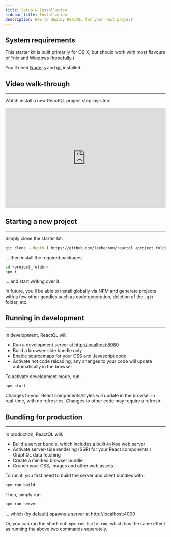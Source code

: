 ```yaml
---
title: Setup & Installation
sidebar_title: Installation
description: How to deploy ReactQL for your next project
---
```


<h2 id="what">System requirements</h2>

This starter kit is built primarily for OS X, but should work with most flavours of \*nix and Windows (hopefully.)

You'll need [Node.js](https://nodejs.org) and [git](https://git-scm.com/) installed.

<h2 id="installation">Video walk-through</h2>

---
Watch install a new ReactQL project step-by-step:

<iframe width="560" height="315" src="https://www.youtube.com/embed/fnpbUdJ2ttY" frameborder="0" allowfullscreen style="max-width: 100%"></iframe>

<h2 id="new_project">Starting a new project</h2>

---
Simply clone the starter kit:

```bash
git clone --depth 1 https://github.com/leebenson/reactql <project_folder>
```

... then install the required packages:

```bash
cd <project_folder>
npm i
```

... and start writing over it.

In future, you'll be able to install globally via NPM and generate projects with a few other goodies such as code generation, deletion of the `.git` folder, etc.

<h2 id="development">Running in development</h2>

---
In development, ReactQL will:

- Run a development server at [http://localhost:8080](http://localhost:8080)
- Build a browser-side bundle only
- Enable sourcemaps for your CSS and Javascript code
- Activate hot code reloading; any changes to your code will update automatically in the browser

To activate development mode, run:

```bash
npm start
```

Changes to your React components/styles will update in the browser in real-time, with no refreshes. Changes to other code may require a refresh.

<h2 id="production">Bundling for production</h2>

---
In production, ReactQL will:

- Build a server bundle, which includes a built-in Koa web server
- Activate server-side rendering (SSR) for your React components / GraphQL data fetching
- Create a minified browser bundle
- Crunch your CSS, images and other web assets

To run it, you first need to build the server and client bundles with:

```bash
npm run build
```

Then, simply run:

```bash
npm run server
```

... which (by default) spawns a server at [http://localhost:4000](http://localhost:4000)

Or, you can run the short-cut: `npm run build-run`, which has the same effect as running the above two commands separately.

